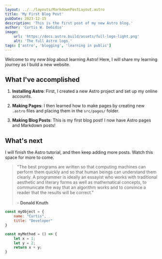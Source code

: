 ```yaml
---
layout: ../../layouts/MarkdownPostLayout.astro
title: 'My First Blog Post'
pubDate: 2023-12-15
description: 'This is the first post of my new Astro blog.'
author: 'Curtis W. DeGidio'
image: 
    url: 'https://docs.astro.build/assets/full-logo-light.png'
    alt: 'The full Astro logo.'
tags: ['astro', 'blogging', 'learning in public']
---
```

Welcome to my _new blog_ about learning Astro! Here, I will share my learning journey as I build a new website.

## What I've accomplished

1. **Installing Astro**: First, I created a new Astro project and set up my online accounts.

2. **Making Pages**: I then learned how to make pages by creating new `.astro` files and placing them in the `src/pages/` folder.

3. **Making Blog Posts**: This is my first blog post! I now have Astro pages and Markdown posts!

## What's next

I will finish the Astro tutorial, and then keep adding more posts. Watch this space for more to come.

> "The best programs are written so that computing machines can perform them quickly and so that human beings can understand them clearly. 
> A programmer is ideally an essayist who works with traditional aesthetic and literary forms as well as mathematical concepts, to communicate the way that an algorithm works and to convince a reader that the results will be correct."
> <br><br>\- **Donald Knuth**

```javascript
const myObject = {
    name: "Curtis",
    title: "Developer"
}

const myMethod = () => {
    let x = 1;
    let y = 2;
    return x + y;
}
```